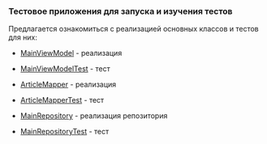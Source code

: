 ### Тестовое приложения для запуска и изучения тестов

Предлагается ознакомиться с реализацией основных классов и тестов для них:

* [MainViewModel](app/src/main/java/ru/tensor/testingapplication/ui/main/MainViewModel.kt) - реализация
* [MainViewModelTest](app/src/test/java/ru/tensor/testingapplication/ui/main/MainViewModelTest.kt) - тест

* [ArticleMapper](app/src/main/java/ru/tensor/testingapplication/ui/main/data/ArticleMapper.kt) - реализация
* [ArticleMapperTest](app/src/test/java/ru/tensor/testingapplication/ui/main/data/ArticleMapperTest.kt) - тест

* [MainRepository](app/src/main/java/ru/tensor/testingapplication/data/MainRepository.kt) - реализация репозитория
* [MainRepositoryTest](app/src/test/java/ru/tensor/testingapplication/data/MainRepositoryTest.kt) - тест 
